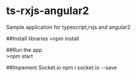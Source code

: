 # ts-rxjs-angular2
Sample application for typescript,rxjs and angular2

##Install libraries
    >npm install

##Run the app    
    >npm start
    
    
##Impement Socket.io
npm i socket.io --save